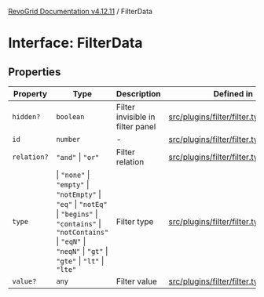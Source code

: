 [RevoGrid Documentation v4.12.11](README.md) / FilterData

# Interface: FilterData

## Properties

| Property | Type | Description | Defined in |
| ------ | ------ | ------ | ------ |
| `hidden?` | `boolean` | Filter invisible in filter panel | [src/plugins/filter/filter.types.ts:135](https://github.com/revolist/revogrid/blob/6f8df4eb606fcbd6f32b575f3753800c08ad78f6/src/plugins/filter/filter.types.ts#L135) |
| `id` | `number` | - | [src/plugins/filter/filter.types.ts:123](https://github.com/revolist/revogrid/blob/6f8df4eb606fcbd6f32b575f3753800c08ad78f6/src/plugins/filter/filter.types.ts#L123) |
| `relation?` | `"and"` \| `"or"` | Filter relation | [src/plugins/filter/filter.types.ts:139](https://github.com/revolist/revogrid/blob/6f8df4eb606fcbd6f32b575f3753800c08ad78f6/src/plugins/filter/filter.types.ts#L139) |
| `type` | \| `"none"` \| `"empty"` \| `"notEmpty"` \| `"eq"` \| `"notEq"` \| `"begins"` \| `"contains"` \| `"notContains"` \| `"eqN"` \| `"neqN"` \| `"gt"` \| `"gte"` \| `"lt"` \| `"lte"` | Filter type | [src/plugins/filter/filter.types.ts:127](https://github.com/revolist/revogrid/blob/6f8df4eb606fcbd6f32b575f3753800c08ad78f6/src/plugins/filter/filter.types.ts#L127) |
| `value?` | `any` | Filter value | [src/plugins/filter/filter.types.ts:131](https://github.com/revolist/revogrid/blob/6f8df4eb606fcbd6f32b575f3753800c08ad78f6/src/plugins/filter/filter.types.ts#L131) |
